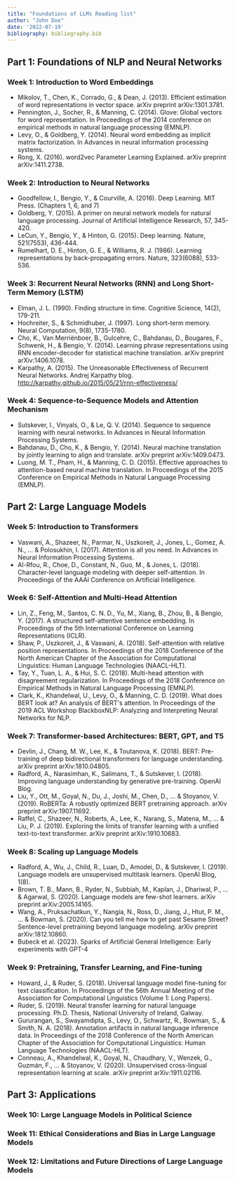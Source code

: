 ```yaml
---
title: "Foundations of LLMs Reading list"
author: "John Doe"
date: '2022-07-19'
bibliography: bibliography.bib
---
```


## Part 1: Foundations of NLP and Neural Networks

### Week 1: Introduction to Word Embeddings

- Mikolov, T., Chen, K., Corrado, G., & Dean, J. (2013). Efficient estimation of word representations in vector space. arXiv preprint arXiv:1301.3781.
- Pennington, J., Socher, R., & Manning, C. (2014). Glove: Global vectors for word representation. In Proceedings of the 2014 conference on empirical methods in natural language processing (EMNLP).
- Levy, O., & Goldberg, Y. (2014). Neural word embedding as implicit matrix factorization. In Advances in neural information processing systems.
- Rong, X. (2016). word2vec Parameter Learning Explained. arXiv preprint arXiv:1411.2738.

### Week 2: Introduction to Neural Networks

- Goodfellow, I., Bengio, Y., & Courville, A. (2016). Deep Learning. MIT Press. (Chapters 1, 6, and 7)
- Goldberg, Y. (2015). A primer on neural network models for natural language processing. Journal of Artificial Intelligence Research, 57, 345-420.
- LeCun, Y., Bengio, Y., & Hinton, G. (2015). Deep learning. Nature, 521(7553), 436-444.
- Rumelhart, D. E., Hinton, G. E., & Williams, R. J. (1986). Learning representations by back-propagating errors. Nature, 323(6088), 533-536.

### Week 3: Recurrent Neural Networks (RNN) and Long Short-Term Memory (LSTM)

- Elman, J. L. (1990). Finding structure in time. Cognitive Science, 14(2), 179-211.
- Hochreiter, S., & Schmidhuber, J. (1997). Long short-term memory. Neural Computation, 9(8), 1735-1780.
- Cho, K., Van Merriënboer, B., Gulcehre, C., Bahdanau, D., Bougares, F., Schwenk, H., & Bengio, Y. (2014). Learning phrase representations using RNN encoder-decoder for statistical machine translation. arXiv preprint arXiv:1406.1078.
- Karpathy, A. (2015). The Unreasonable Effectiveness of Recurrent Neural Networks. Andrej Karpathy blog. http://karpathy.github.io/2015/05/21/rnn-effectiveness/

### Week 4: Sequence-to-Sequence Models and Attention Mechanism

- Sutskever, I., Vinyals, O., & Le, Q. V. (2014). Sequence to sequence learning with neural networks. In Advances in Neural Information Processing Systems.
- Bahdanau, D., Cho, K., & Bengio, Y. (2014). Neural machine translation by jointly learning to align and translate. arXiv preprint arXiv:1409.0473.
- Luong, M. T., Pham, H., & Manning, C. D. (2015). Effective approaches to attention-based neural machine translation. In Proceedings of the 2015 Conference on Empirical Methods in Natural Language Processing (EMNLP).

## Part 2: Large Language Models

### Week 5: Introduction to Transformers

- Vaswani, A., Shazeer, N., Parmar, N., Uszkoreit, J., Jones, L., Gomez, A. N., ... & Polosukhin, I. (2017). Attention is all you need. In Advances in Neural Information Processing Systems.
- Al-Rfou, R., Choe, D., Constant, N., Guo, M., & Jones, L. (2018). Character-level language modeling with deeper self-attention. In Proceedings of the AAAI Conference on Artificial Intelligence.

### Week 6: Self-Attention and Multi-Head Attention

- Lin, Z., Feng, M., Santos, C. N. D., Yu, M., Xiang, B., Zhou, B., & Bengio, Y. (2017). A structured self-attentive sentence embedding. In Proceedings of the 5th International Conference on Learning Representations (ICLR).
- Shaw, P., Uszkoreit, J., & Vaswani, A. (2018). Self-attention with relative position representations. In Proceedings of the 2018 Conference of the North American Chapter of the Association for Computational Linguistics: Human Language Technologies (NAACL-HLT).
- Tay, Y., Tuan, L. A., & Hui, S. C. (2018). Multi-head attention with disagreement regularization. In Proceedings of the 2018 Conference on Empirical Methods in Natural Language Processing (EMNLP).
- Clark, K., Khandelwal, U., Levy, O., & Manning, C. D. (2019). What does BERT look at? An analysis of BERT's attention. In Proceedings of the 2019 ACL Workshop BlackboxNLP: Analyzing and Interpreting Neural Networks for NLP.

### Week 7: Transformer-based Architectures: BERT, GPT, and T5

- Devlin, J., Chang, M. W., Lee, K., & Toutanova, K. (2018). BERT: Pre-training of deep bidirectional transformers for language understanding. arXiv preprint arXiv:1810.04805.
- Radford, A., Narasimhan, K., Salimans, T., & Sutskever, I. (2018). Improving language understanding by generative pre-training. OpenAI Blog.
- Liu, Y., Ott, M., Goyal, N., Du, J., Joshi, M., Chen, D., ... & Stoyanov, V. (2019). RoBERTa: A robustly optimized BERT pretraining approach. arXiv preprint arXiv:1907.11692.
- Raffel, C., Shazeer, N., Roberts, A., Lee, K., Narang, S., Matena, M., ... & Liu, P. J. (2019). Exploring the limits of transfer learning with a unified text-to-text transformer. arXiv preprint arXiv:1910.10683.

### Week 8: Scaling up Language Models

- Radford, A., Wu, J., Child, R., Luan, D., Amodei, D., & Sutskever, I. (2019). Language models are unsupervised multitask learners. OpenAI Blog, 1(8).
- Brown, T. B., Mann, B., Ryder, N., Subbiah, M., Kaplan, J., Dhariwal, P., ... & Agarwal, S. (2020). Language models are few-shot learners. arXiv preprint arXiv:2005.14165.
- Wang, A., Pruksachatkun, Y., Nangia, N., Ross, D., Jiang, J., Htut, P. M., ... & Bowman, S. (2020). Can you tell me how to get past Sesame Street? Sentence-level pretraining beyond language modeling. arXiv preprint arXiv:1812.10860.
- Bubeck et al. (2023). Sparks of Artificial General Intelligence: Early experiments with GPT-4 

### Week 9: Pretraining, Transfer Learning, and Fine-tuning

- Howard, J., & Ruder, S. (2018). Universal language model fine-tuning for text classification. In Proceedings of the 56th Annual Meeting of the Association for Computational Linguistics (Volume 1: Long Papers).
- Ruder, S. (2019). Neural transfer learning for natural language processing. Ph.D. Thesis, National University of Ireland, Galway.
- Gururangan, S., Swayamdipta, S., Levy, O., Schwartz, R., Bowman, S., & Smith, N. A. (2018). Annotation artifacts in natural language inference data. In Proceedings of the 2018 Conference of the North American Chapter of the Association for Computational Linguistics: Human Language Technologies (NAACL-HLT).
- Conneau, A., Khandelwal, K., Goyal, N., Chaudhary, V., Wenzek, G., Guzmán, F., ... & Stoyanov, V. (2020). Unsupervised cross-lingual representation learning at scale. arXiv preprint arXiv:1911.02116.

## Part 3: Applications

### Week 10: Large Language Models in Political Science
### Week 11: Ethical Considerations and Bias in Large Language Models
### Week 12: Limitations and Future Directions of Large Language Models
